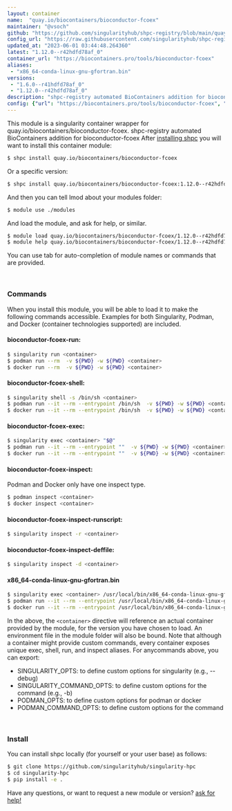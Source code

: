```yaml
---
layout: container
name:  "quay.io/biocontainers/bioconductor-fcoex"
maintainer: "@vsoch"
github: "https://github.com/singularityhub/shpc-registry/blob/main/quay.io/biocontainers/bioconductor-fcoex/container.yaml"
config_url: "https://raw.githubusercontent.com/singularityhub/shpc-registry/main/quay.io/biocontainers/bioconductor-fcoex/container.yaml"
updated_at: "2023-06-01 03:44:48.264360"
latest: "1.12.0--r42hdfd78af_0"
container_url: "https://biocontainers.pro/tools/bioconductor-fcoex"
aliases:
 - "x86_64-conda-linux-gnu-gfortran.bin"
versions:
 - "1.6.0--r41hdfd78af_0"
 - "1.12.0--r42hdfd78af_0"
description: "shpc-registry automated BioContainers addition for bioconductor-fcoex"
config: {"url": "https://biocontainers.pro/tools/bioconductor-fcoex", "maintainer": "@vsoch", "description": "shpc-registry automated BioContainers addition for bioconductor-fcoex", "latest": {"1.12.0--r42hdfd78af_0": "sha256:d0075bd1dbc021f8b24d1270ccbd7f9dac137a68d1440bacddefdf00fa1424bc"}, "tags": {"1.6.0--r41hdfd78af_0": "sha256:89d756cda790a8a90ae07388bafa1536497ae10ab79fb64d0b797f663749d5ae", "1.12.0--r42hdfd78af_0": "sha256:d0075bd1dbc021f8b24d1270ccbd7f9dac137a68d1440bacddefdf00fa1424bc"}, "docker": "quay.io/biocontainers/bioconductor-fcoex", "aliases": {"x86_64-conda-linux-gnu-gfortran.bin": "/usr/local/bin/x86_64-conda-linux-gnu-gfortran.bin"}}
---
```


This module is a singularity container wrapper for quay.io/biocontainers/bioconductor-fcoex.
shpc-registry automated BioContainers addition for bioconductor-fcoex
After [installing shpc](#install) you will want to install this container module:


```bash
$ shpc install quay.io/biocontainers/bioconductor-fcoex
```

Or a specific version:

```bash
$ shpc install quay.io/biocontainers/bioconductor-fcoex:1.12.0--r42hdfd78af_0
```

And then you can tell lmod about your modules folder:

```bash
$ module use ./modules
```

And load the module, and ask for help, or similar.

```bash
$ module load quay.io/biocontainers/bioconductor-fcoex/1.12.0--r42hdfd78af_0
$ module help quay.io/biocontainers/bioconductor-fcoex/1.12.0--r42hdfd78af_0
```

You can use tab for auto-completion of module names or commands that are provided.

<br>

### Commands

When you install this module, you will be able to load it to make the following commands accessible.
Examples for both Singularity, Podman, and Docker (container technologies supported) are included.

#### bioconductor-fcoex-run:

```bash
$ singularity run <container>
$ podman run --rm  -v ${PWD} -w ${PWD} <container>
$ docker run --rm  -v ${PWD} -w ${PWD} <container>
```

#### bioconductor-fcoex-shell:

```bash
$ singularity shell -s /bin/sh <container>
$ podman run --it --rm --entrypoint /bin/sh  -v ${PWD} -w ${PWD} <container>
$ docker run --it --rm --entrypoint /bin/sh  -v ${PWD} -w ${PWD} <container>
```

#### bioconductor-fcoex-exec:

```bash
$ singularity exec <container> "$@"
$ podman run --it --rm --entrypoint ""  -v ${PWD} -w ${PWD} <container> "$@"
$ docker run --it --rm --entrypoint ""  -v ${PWD} -w ${PWD} <container> "$@"
```

#### bioconductor-fcoex-inspect:

Podman and Docker only have one inspect type.

```bash
$ podman inspect <container>
$ docker inspect <container>
```

#### bioconductor-fcoex-inspect-runscript:

```bash
$ singularity inspect -r <container>
```

#### bioconductor-fcoex-inspect-deffile:

```bash
$ singularity inspect -d <container>
```


#### x86_64-conda-linux-gnu-gfortran.bin

```bash
$ singularity exec <container> /usr/local/bin/x86_64-conda-linux-gnu-gfortran.bin
$ podman run --it --rm --entrypoint /usr/local/bin/x86_64-conda-linux-gnu-gfortran.bin   -v ${PWD} -w ${PWD} <container> -c " $@"
$ docker run --it --rm --entrypoint /usr/local/bin/x86_64-conda-linux-gnu-gfortran.bin   -v ${PWD} -w ${PWD} <container> -c " $@"
```



In the above, the `<container>` directive will reference an actual container provided
by the module, for the version you have chosen to load. An environment file in the
module folder will also be bound. Note that although a container
might provide custom commands, every container exposes unique exec, shell, run, and
inspect aliases. For anycommands above, you can export:

 - SINGULARITY_OPTS: to define custom options for singularity (e.g., --debug)
 - SINGULARITY_COMMAND_OPTS: to define custom options for the command (e.g., -b)
 - PODMAN_OPTS: to define custom options for podman or docker
 - PODMAN_COMMAND_OPTS: to define custom options for the command

<br>

### Install

You can install shpc locally (for yourself or your user base) as follows:

```bash
$ git clone https://github.com/singularityhub/singularity-hpc
$ cd singularity-hpc
$ pip install -e .
```

Have any questions, or want to request a new module or version? [ask for help!](https://github.com/singularityhub/singularity-hpc/issues)